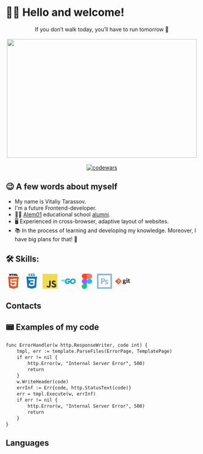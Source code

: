 # 🙋‍♂️ Hello and welcome!

<div align="center">
  If you don’t walk today, you’ll have to run tomorrow 🎯  
</div>
<br>
<div align="center">
  <picture>
    <source srcset="https://user-images.githubusercontent.com/74038190/264141683-8aa99f6c-267d-4977-9cd3-1a4c11675863.gif"  width="298" height="212" media="(max-width: 576px)">
    <img src="https://user-images.githubusercontent.com/74038190/264141683-8aa99f6c-267d-4977-9cd3-1a4c11675863.gif" width="498" height="312"> 
  </picture> 
  
  [![codewars](https://www.codewars.com/users/vtarasso/badges/small?theme=light)](https://www.codewars.com/users/vtarasso) 
</div>

## 😉 A few words about myself

* My name is Vitaliy Tarassov.   
* I'm a future Frontend-developer.   
* 👨‍🎓 [Alem01](https://alem.school/) educational school [alumni](https://alem.school/certificates/alumni/vtarasso).   
* 🖥 Experienced in cross-browser, adaptive layout of websites. 
* 📚 In the process of learning and developing my knowledge. Moreover, I have big plans for that! 🙂

## :hammer_and_wrench: Skills:

<div>
  <img src="https://github.com/devicons/devicon/blob/master/icons/html5/html5-original-wordmark.svg" title="HTML5" alt="HTML" width="40" height="40"/>&nbsp;
  <img src="https://github.com/devicons/devicon/blob/master/icons/css3/css3-plain-wordmark.svg"  title="CSS3" alt="CSS" width="40" height="40"/>&nbsp;
  <img src="https://github.com/devicons/devicon/blob/master/icons/javascript/javascript-original.svg" title="JavaScript" alt="JavaScript" width="40" height="40"/>&nbsp;
  <img src="https://github.com/devicons/devicon/blob/master/icons/go/go-original-wordmark.svg" title="Golang" alt="Golang" width="40" height="40"/>&nbsp;
  <img src="https://github.com/devicons/devicon/blob/master/icons/figma/figma-original.svg" title="Figma" alt="Figma" width="40" height="40"/>&nbsp;
  <img src="https://github.com/devicons/devicon/blob/master/icons/photoshop/photoshop-line.svg" title="Photoshop" alt="Photoshop" width="40" height="40"/>&nbsp;
  <img src="https://github.com/devicons/devicon/blob/master/icons/git/git-original-wordmark.svg" title="Git" **alt="Git" width="40" height="40"/>
</div>

## Contacts


## 📟 Examples of my code

```
func ErrorHandler(w http.ResponseWriter, code int) {
	tmpl, err := template.ParseFiles(ErrorPage, TemplatePage)
	if err != nil {
		http.Error(w, "Internal Server Error", 500)
		return
	}
	w.WriteHeader(code)
	errInf := Err{code, http.StatusText(code)}
	err = tmpl.Execute(w, errInf)
	if err != nil {
		http.Error(w, "Internal Server Error", 500)
		return
	}
}
```
## 

## Languages
